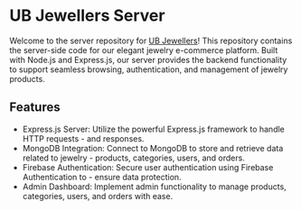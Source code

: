 # UB Jewellers Server


Welcome to the server repository for [UB Jewellers](https://ub-jewellers.web.app/)! This repository contains the server-side code for our elegant jewelry e-commerce platform. Built with Node.js and Express.js, our server provides the backend functionality to support seamless browsing, authentication, and management of jewelry products.

## Features


- Express.js Server: Utilize the powerful Express.js framework to handle HTTP requests - and responses.
- MongoDB Integration: Connect to MongoDB to store and retrieve data related to jewelry - products, categories, users, and orders.
- Firebase Authentication: Secure user authentication using Firebase Authentication to - ensure data protection.
- Admin Dashboard: Implement admin functionality to manage products, categories, users, and orders with ease.
